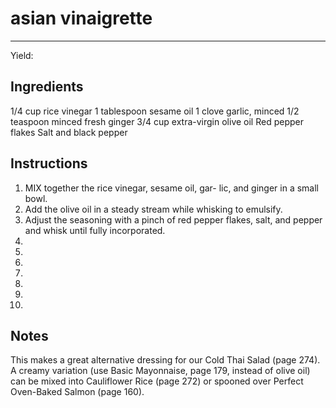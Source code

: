 # asian vinaigrette
---
Yield: 

## Ingredients
1/4 cup rice vinegar
1 tablespoon sesame oil
1 clove garlic, minced
1/2 teaspoon minced fresh ginger
3/4 cup extra-virgin olive oil
Red pepper flakes
Salt and black pepper

## Instructions
1. MIX together the rice vinegar, sesame oil, gar-
lic, and ginger in a small bowl. 
2. Add the olive oil
in a steady stream while whisking to emulsify.
3. Adjust the seasoning with a pinch of red pepper
flakes, salt, and pepper and whisk until fully
incorporated.
4. 
5. 
6. 
7. 
8. 
9. 
10. 

## Notes
This makes a great alternative dressing for our Cold
Thai Salad (page 274). A creamy variation (use Basic
Mayonnaise, page 179, instead of olive oil) can be
mixed into Cauliflower Rice (page 272) or spooned
over Perfect Oven-Baked Salmon (page 160).


